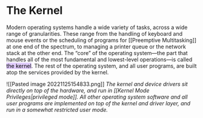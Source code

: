 # The Kernel

Modern operating systems handle a wide variety of tasks, across a wide range of granularities. These range from the handling of keyboard and mouse events or the scheduling of programs for [[Preemptive Multitasking]] at one end of the spectrum, to managing a printer queue or the network stack at the other end. The “core” of the operating system—the part that handles all of the most fundamental and lowest-level operations—is called <mark style="background: #D2B3FFA6;">the kernel</mark>. The rest of the operating system, and all user programs, are built atop the services provided by the kernel.

![[Pasted image 20221125154833.png]]
*The kernel and device drivers sit directly on top of the hardware, and run in [[Kernel Mode Privileges|privileged mode]]. All other operating system software and all user programs are implemented on top of the kernel and driver layer, and run in a somewhat restricted user mode.*